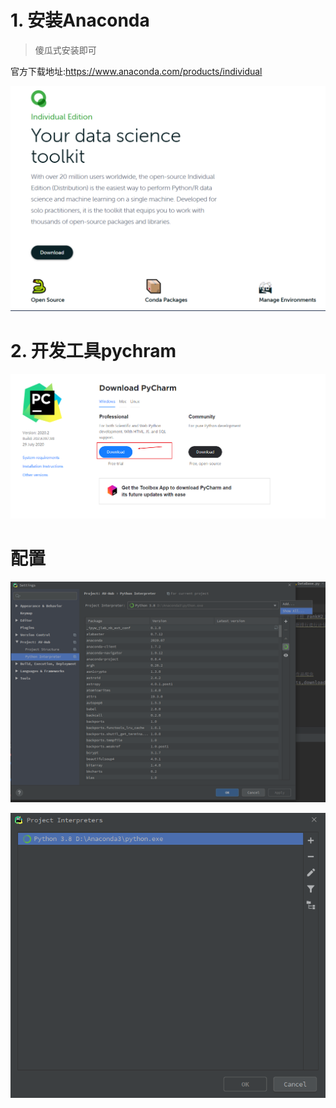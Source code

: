 # 1. 安装Anaconda

> 傻瓜式安装即可

官方下载地址:https://www.anaconda.com/products/individual

![image-20200806145708420](https://raw.githubusercontent.com/kujin521/imgs/master/img/image-20200806145708420.png)

# 2. 开发工具pychram

![image-20200806150355609](https://raw.githubusercontent.com/kujin521/imgs/master/img/image-20200806150355609.png)

# 配置

![image-20200806150955704](https://raw.githubusercontent.com/kujin521/imgs/master/img/image-20200806150955704.png)

![image-20200806151131134](https://raw.githubusercontent.com/kujin521/imgs/master/img/image-20200806151131134.png)